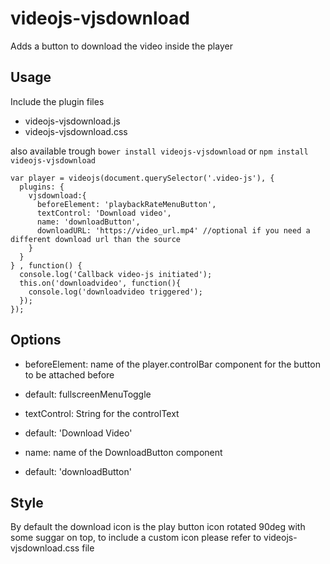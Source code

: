 # videojs-vjsdownload

Adds a button to download the video inside the player

## Usage
Include the plugin files

* videojs-vjsdownload.js
* videojs-vjsdownload.css

also available trough ```bower install videojs-vjsdownload``` or ```npm install videojs-vjsdownload```


```
var player = videojs(document.querySelector('.video-js'), {
  plugins: {
    vjsdownload:{
      beforeElement: 'playbackRateMenuButton',
      textControl: 'Download video',
      name: 'downloadButton',
      downloadURL: 'https://video_url.mp4' //optional if you need a different download url than the source
    }
  }
} , function() {
  console.log('Callback video-js initiated');
  this.on('downloadvideo', function(){
    console.log('downloadvideo triggered');
  });
});
```

## Options
 * beforeElement: name of the player.controlBar component for the button to be attached before
  - default:  fullscreenMenuToggle
 * textControl: String for the controlText
  - default: 'Download Video'
 * name: name of the DownloadButton component
  - default: 'downloadButton'

## Style
By default the download icon is the play button icon rotated 90deg with some suggar on top, to include a custom icon please refer to videojs-vjsdownload.css file
